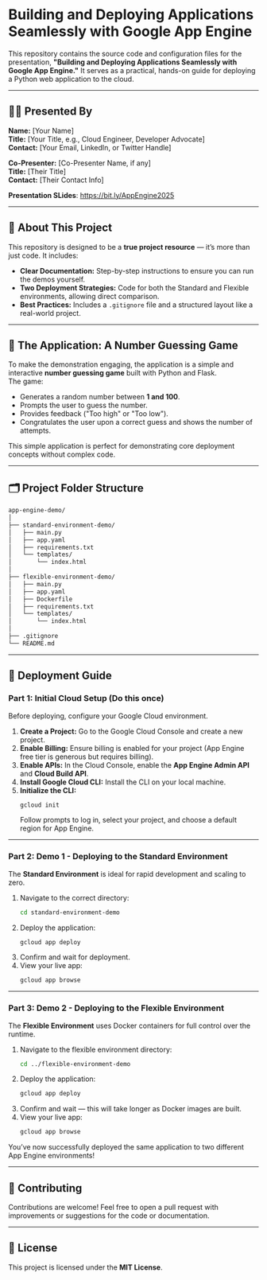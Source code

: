 # Building and Deploying Applications Seamlessly with Google App Engine

This repository contains the source code and configuration files for the presentation, **"Building and Deploying Applications Seamlessly with Google App Engine."** It serves as a practical, hands-on guide for deploying a Python web application to the cloud.

---

## 👨‍🏫 Presented By

**Name:** [Your Name]  
**Title:** [Your Title, e.g., Cloud Engineer, Developer Advocate]  
**Contact:** [Your Email, LinkedIn, or Twitter Handle]

**Co-Presenter:** [Co-Presenter Name, if any]  
**Title:** [Their Title]  
**Contact:** [Their Contact Info]

**Presentation SLides**: https://bit.ly/AppEngine2025

---

## 📘 About This Project

This repository is designed to be a **true project resource** — it’s more than just code. It includes:

- **Clear Documentation:** Step-by-step instructions to ensure you can run the demos yourself.  
- **Two Deployment Strategies:** Code for both the Standard and Flexible environments, allowing direct comparison.  
- **Best Practices:** Includes a `.gitignore` file and a structured layout like a real-world project.

---

## 🎯 The Application: A Number Guessing Game

To make the demonstration engaging, the application is a simple and interactive **number guessing game** built with Python and Flask.  
The game:

- Generates a random number between **1 and 100**.
- Prompts the user to guess the number.
- Provides feedback ("Too high" or "Too low").
- Congratulates the user upon a correct guess and shows the number of attempts.

This simple application is perfect for demonstrating core deployment concepts without complex code.

---

## 🗂️ Project Folder Structure

```bash
app-engine-demo/
│
├── standard-environment-demo/
│   ├── main.py
│   ├── app.yaml
│   ├── requirements.txt
│   └── templates/
│       └── index.html
│
├── flexible-environment-demo/
│   ├── main.py
│   ├── app.yaml
│   ├── Dockerfile
│   ├── requirements.txt
│   └── templates/
│       └── index.html
│
├── .gitignore
└── README.md
```

---

## 🚀 Deployment Guide

### **Part 1: Initial Cloud Setup (Do this once)**
Before deploying, configure your Google Cloud environment.

1. **Create a Project:** Go to the Google Cloud Console and create a new project.  
2. **Enable Billing:** Ensure billing is enabled for your project (App Engine free tier is generous but requires billing).  
3. **Enable APIs:** In the Cloud Console, enable the **App Engine Admin API** and **Cloud Build API**.  
4. **Install Google Cloud CLI:** Install the CLI on your local machine.  
5. **Initialize the CLI:**
   ```bash
   gcloud init
   ```
   Follow prompts to log in, select your project, and choose a default region for App Engine.

---

### **Part 2: Demo 1 - Deploying to the Standard Environment**
The **Standard Environment** is ideal for rapid development and scaling to zero.

1. Navigate to the correct directory:
   ```bash
   cd standard-environment-demo
   ```
2. Deploy the application:
   ```bash
   gcloud app deploy
   ```
3. Confirm and wait for deployment.
4. View your live app:
   ```bash
   gcloud app browse
   ```

---

### **Part 3: Demo 2 - Deploying to the Flexible Environment**
The **Flexible Environment** uses Docker containers for full control over the runtime.

1. Navigate to the flexible environment directory:
   ```bash
   cd ../flexible-environment-demo
   ```
2. Deploy the application:
   ```bash
   gcloud app deploy
   ```
3. Confirm and wait — this will take longer as Docker images are built.
4. View your live app:
   ```bash
   gcloud app browse
   ```

You’ve now successfully deployed the same application to two different App Engine environments!

---

## 🤝 Contributing

Contributions are welcome! Feel free to open a pull request with improvements or suggestions for the code or documentation.

---

## 📄 License

This project is licensed under the **MIT License**.

